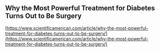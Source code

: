 ## Why the Most Powerful Treatment for Diabetes Turns Out to Be Surgery
  
  [https://www.scientificamerican.com/article/why-the-most-powerful-treatment-for-diabetes-turns-out-to-be-surgery/](https://www.scientificamerican.com/article/why-the-most-powerful-treatment-for-diabetes-turns-out-to-be-surgery/)